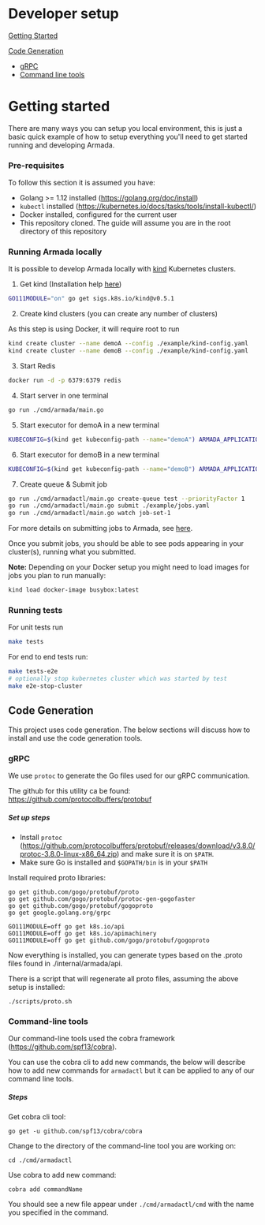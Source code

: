 # Developer setup

[Getting Started](#getting-started)

[Code Generation](#code-generation)
* [gRPC](#grpc)
* [Command line tools](#command-line-tools)

# Getting started 

There are many ways you can setup you local environment, this is just a basic quick example of how to setup everything you'll need to get started running and developing Armada.

### Pre-requisites
To follow this section it is assumed you have:
* Golang >= 1.12 installed (https://golang.org/doc/install)
* `kubectl` installed (https://kubernetes.io/docs/tasks/tools/install-kubectl/)
* Docker installed, configured for the current user
* This repository cloned. The guide will assume you are in the root directory of this repository

### Running Armada locally

It is possible to develop Armada locally with [kind](https://github.com/kubernetes-sigs/kind) Kubernetes clusters.

1. Get kind (Installation help [here](https://kind.sigs.k8s.io/docs/user/quick-start/))
```bash
GO111MODULE="on" go get sigs.k8s.io/kind@v0.5.1
``` 
2. Create kind clusters (you can create any number of clusters)

As this step is using Docker, it will require root to run

```bash
kind create cluster --name demoA --config ./example/kind-config.yaml
kind create cluster --name demoB --config ./example/kind-config.yaml 
```
3. Start Redis
```bash
docker run -d -p 6379:6379 redis
```
4. Start server in one terminal
```bash
go run ./cmd/armada/main.go
```
5. Start executor for demoA in a new terminal
```bash
KUBECONFIG=$(kind get kubeconfig-path --name="demoA") ARMADA_APPLICATION_CLUSTERID=demoA ARMADA_METRICSPORT=9001 go run ./cmd/executor/main.go
```
6. Start executor for demoB in a new terminal
```bash
KUBECONFIG=$(kind get kubeconfig-path --name="demoB") ARMADA_APPLICATION_CLUSTERID=demoB ARMADA_METRICSPORT=9002 go run ./cmd/executor/main.go
```
7. Create queue & Submit job
```bash
go run ./cmd/armadactl/main.go create-queue test --priorityFactor 1
go run ./cmd/armadactl/main.go submit ./example/jobs.yaml
go run ./cmd/armadactl/main.go watch job-set-1
```

For more details on submitting jobs to Armada, see [here](usage.md#submitting-jobs).

Once you submit jobs, you should be able to see pods appearing in your cluster(s), running what you submitted.


**Note:** Depending on your Docker setup you might need to load images for jobs you plan to run manually:
```bash
kind load docker-image busybox:latest
```

### Running tests
For unit tests run
```bash
make tests
```

For end to end tests run:
```bash
make tests-e2e
# optionally stop kubernetes cluster which was started by test
make e2e-stop-cluster
```

## Code Generation

This project uses code generation. The below sections will discuss how to install and use the code generation tools.

### gRPC

We use `protoc` to generate the Go files used for our gRPC communication. 

The github for this utility ca be found: https://github.com/protocolbuffers/protobuf

##### Set up steps

* Install `protoc` (https://github.com/protocolbuffers/protobuf/releases/download/v3.8.0/protoc-3.8.0-linux-x86_64.zip) and make sure it is on `$PATH`.
* Make sure Go is installed and `$GOPATH/bin` is in your `$PATH`


Install required proto libraries:

```
go get github.com/gogo/protobuf/proto
go get github.com/gogo/protobuf/protoc-gen-gogofaster
go get github.com/gogo/protobuf/gogoproto
go get google.golang.org/grpc

GO111MODULE=off go get k8s.io/api
GO111MODULE=off go get k8s.io/apimachinery
GO111MODULE=off go get github.com/gogo/protobuf/gogoproto

```

Now everything is installed, you can generate types based on the .proto files found in ./internal/armada/api.

There is a script that will regenerate all proto files, assuming the above setup is installed:

```
./scripts/proto.sh
```

### Command-line tools

Our command-line tools used the cobra framework (https://github.com/spf13/cobra).

You can use the cobra cli to add new commands, the below will describe how to add new commands for `armadactl` but it can be applied to any of our command line tools.

##### Steps

Get cobra cli tool:

```
go get -u github.com/spf13/cobra/cobra
```

Change to the directory of the command-line tool you are working on:

```
cd ./cmd/armadactl
```

Use cobra to add new command:

```
cobra add commandName
```

You should see a new file appear under `./cmd/armadactl/cmd` with the name you specified in the command.
